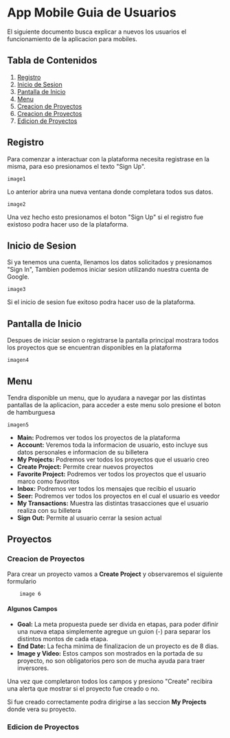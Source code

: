 # App Mobile Guia de Usuarios
El siguiente documento busca explicar a nuevos los usuarios el funcionamiento de la aplicacion para mobiles.

## Tabla de Contenidos
1. [Registro](#registro)
2. [Inicio de Sesion](#inicio-de-sesion)
3. [Pantalla de Inicio](#pantalla-de-inicio)
4. [Menu](#menu)
5. [Creacion de Proyectos](#creacion-de-proyectos)
6. [Creacion de Proyectos](#creacion-de-proyectos)
7. [Edicion de Proyectos](#edicion-de-proyectos)


## Registro

Para comenzar a interactuar con la plataforma necesita registrase en la misma,
para eso presionamos el texto "Sign Up".
        
    image1

Lo anterior abrira una nueva ventana donde completara todos sus datos. 

    image2

Una vez hecho esto presionamos el boton "Sign Up" si el registro fue existoso podra hacer 
uso de la plataforma.

## Inicio de Sesion

Si ya tenemos una cuenta, llenamos los datos solicitados y presionamos "Sign In",
Tambien podemos iniciar sesion utilizando nuestra cuenta de Google.

    image3

Si el inicio de sesion fue exitoso podra hacer uso de la plataforma.

## Pantalla de Inicio

Despues de iniciar sesion o registrarse la pantalla principal mostrara todos los proyectos
que se encuentran disponibles en la plataforma

    imagen4

## Menu

Tendra disponible un menu, que lo ayudara a navegar por las distintas pantallas de la
aplicacion, para acceder a este menu solo presione el boton de hamburguesa

    imagen5

* **Main:** Podremos ver todos los proyectos de la plataforma
* **Account:** Veremos toda la informacion de usuario, esto incluye sus datos personales e 
    informacion de su billetera
* **My Projects:** Podremos ver todos los proyectos que el usuario creo
* **Create Project:** Permite crear nuevos proyectos
* **Favorite Project:** Podremos ver todos los proyectos que el usuario marco como favoritos
* **Inbox:** Podremos ver todos los mensajes que recibio el usuario
* **Seer:** Podremos ver todos los proyectos en el cual el usuario es veedor
* **My Transactions:** Muestra las distintas trasacciones que el usuario realiza con su billetera
* **Sign Out:**  Permite al usuario cerrar la sesion actual


## Proyectos
### Creacion de Proyectos

Para crear un proyecto vamos a **Create Project** y observaremos el siguiente formulario

        image 6

#### Algunos Campos
* **Goal:** La meta propuesta puede ser divida en etapas, para poder difinir una nueva etapa
simplemente agregue un guion (-) para separar los distintos montos de cada etapa.
* **End Date:** La fecha minima de finalizacion de un proyecto es de 8 dias.
* **Image y Video:** Estos campos son mostrados en la portada de su proyecto, no son obligatorios pero son de mucha ayuda
para traer inversores.

Una vez que completaron todos los campos y presiono "Create" recibira una alerta que mostrar
si el proyecto fue creado o no.

Si fue creado correctamente podra dirigirse a las seccion **My Projects** donde vera su proyecto.

### Edicion de Proyectos


